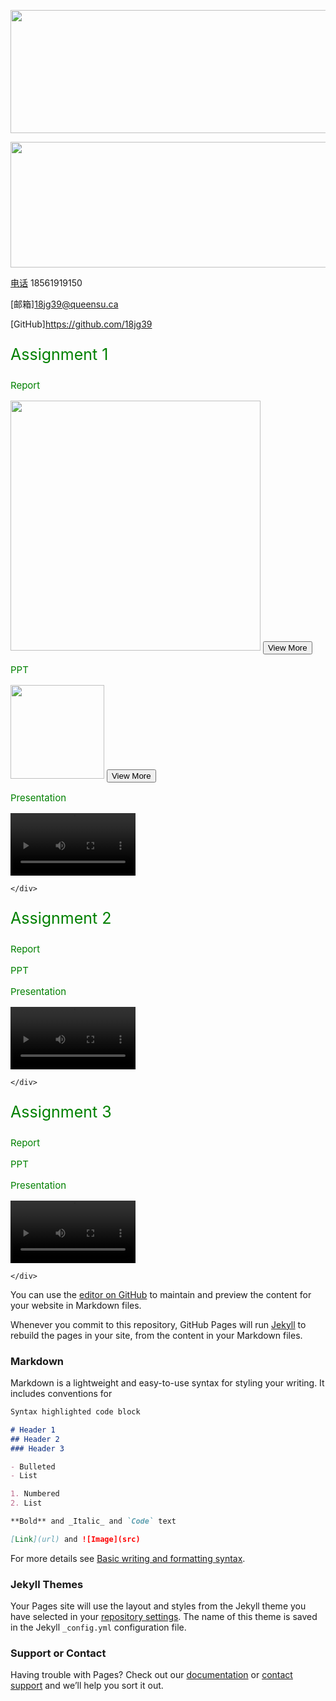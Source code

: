 
<img src="https://hakaimg.com/i/2022/03/18/qjpe82.jpg" 
width
="681" 
height
="197">


<img src="https://hakaimg.com/i/2022/03/18/quhgjn.jpg" 
width
="681" 
height
="200.8">

[电话](+86) 18561919150

[邮箱]<a href="mailto:18jg39@queensu.ca">18jg39@queensu.ca</a>

[GitHub]<a href="https://github.com/18jg39">https://github.com/18jg39</a>

</style>
<p style = "color:green;font-size:25px;">Assignment 1</p>

<div id="assignment">
		<div class = "report">
			<p style = "text-align:left;color:green;font-size:15px;">Report</p>
				<img src="A1/Report.jpg" height = 400>
			<button onclick="window.location.href = 'A1/A1-report.pdf'" class="button" style="vertical-align:right"><span>View More </span></button>
			</div>
	<div id="PPT_Pres">
		<div class = "ppt">
			<p style = "text-align:left;color:green;font-size:15px;">PPT</p>
				<img src="A1/Presentation.jpg" height = 150>
			<button onclick="window.location.href = 'A1/A1-slits.pptx'" class="button"><span>View More </span></button>
			</div>
		<div class = "pres">
				<p style = "text-align:left;color:green;font-size:15px;">Presentation</p>
				<video width="200" controls>
					<source src="A1/A1-presentation.mp4" type="video/mp4">
				</video>
			</div>
	</div>
		
	</div>

<p style = "color:green;font-size:25px;">Assignment 2</p>

<div id="assignment">
		<div class = "report">
			<p style = "text-align:left;color:green;font-size:15px;">Report</p>
			</div>
	<div id="PPT_Pres">
		<div class = "ppt">
			<p style = "text-align:left;color:green;font-size:15px;">PPT</p>
			</div>
		<div class = "pres">
				<p style = "text-align:left;color:green;font-size:15px;">Presentation</p>
				<video width="200" controls>
					<source>
				</video>
			</div>
	</div>
		
	</div>

<p style = "color:green;font-size:25px;">Assignment 3</p>

<div id="assignment">
		<div class = "report">
			<p style = "text-align:left;color:green;font-size:15px;">Report</p>
			</div>
	<div id="PPT_Pres">
		<div class = "ppt">
			<p style = "text-align:left;color:green;font-size:15px;">PPT</p>
			</div>
		<div class = "pres">
				<p style = "text-align:left;color:green;font-size:15px;">Presentation</p>
				<video width="200" controls>
					<source>
				</video>
			</div>
	</div>
		
	</div>
<style> #container { width: 800px; height: 340px; display: flex; display: -webkit-flex; flex-direction: row; flex-wrap: nowrap; justify-content: space-around; align-items: flex-start } .a { border: 1px solid black; padding: 10px; width: 250px; height: 320px; border: 5px solid gray; text-align: justify; }
.img_center{ display: block; margin-left: auto; margin-right: auto; width: 70%; border-radius: 50%; }

.text_center{ text-align: center; }

</style>

You can use the [editor on GitHub](https://github.com/18JG39/gongjialin/edit/gh-pages/index.md) to maintain and preview the content for your website in Markdown files.

Whenever you commit to this repository, GitHub Pages will run [Jekyll](https://jekyllrb.com/) to rebuild the pages in your site, from the content in your Markdown files.

### Markdown

Markdown is a lightweight and easy-to-use syntax for styling your writing. It includes conventions for

```markdown
Syntax highlighted code block

# Header 1
## Header 2
### Header 3

- Bulleted
- List

1. Numbered
2. List

**Bold** and _Italic_ and `Code` text

[Link](url) and ![Image](src)
```

For more details see [Basic writing and formatting syntax](https://docs.github.com/en/github/writing-on-github/getting-started-with-writing-and-formatting-on-github/basic-writing-and-formatting-syntax).

### Jekyll Themes

Your Pages site will use the layout and styles from the Jekyll theme you have selected in your [repository settings](https://github.com/18JG39/gongjialin/settings/pages). The name of this theme is saved in the Jekyll `_config.yml` configuration file.

### Support or Contact

Having trouble with Pages? Check out our [documentation](https://docs.github.com/categories/github-pages-basics/) or [contact support](https://support.github.com/contact) and we’ll help you sort it out.
